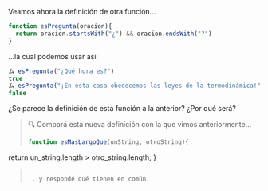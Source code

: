 Veamos ahora la definición de otra función... 

```javascript
function esPregunta(oracion){
  return oracion.startsWith("¿") && oracion.endsWith("?") 
}
```
...la cual podemos usar así: 

```javascript
ム esPregunta("¿Qué hora es?")
true
ム esPregunta("¡En esta casa obedecemos las leyes de la termodinámica!")
false
```

¿Se parece la definición de esta función a la anterior? ¿Por qué será?

> :mag: Compará esta nueva definición con la que vimos anteriormente...
>
> ```javascript
>function esMasLargoQue(unString, otroString){
  return un_string.length > otro_string.length;
}
> ```
>
> ...y respondé qué tienen en común.
